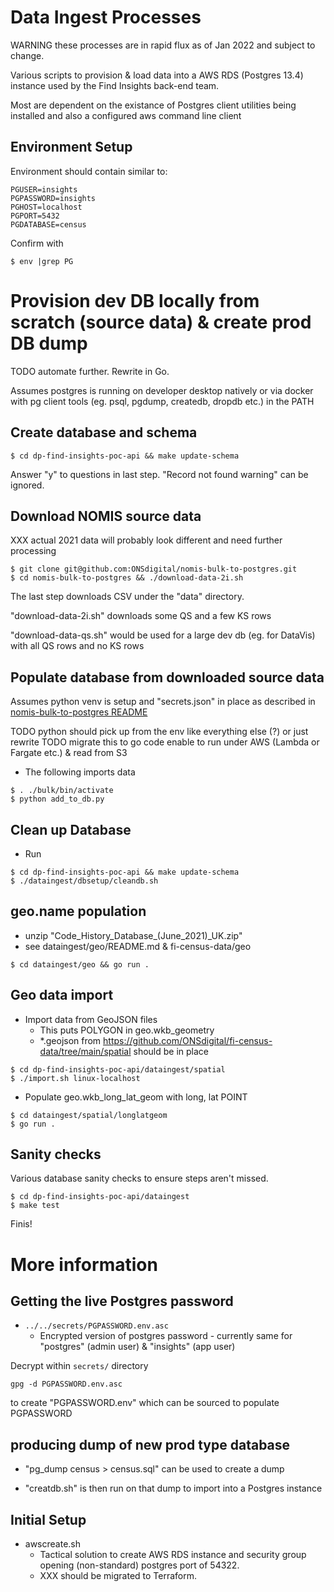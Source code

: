 # Data Ingest Processes

WARNING these processes are in rapid flux as of Jan 2022 and subject to change.

Various scripts to provision & load data into a AWS RDS (Postgres 13.4)
instance used by the Find Insights back-end team.

Most are dependent on the existance of Postgres client utilities being
installed and also a configured aws command line client

## Environment Setup

Environment should contain similar to:

```
PGUSER=insights
PGPASSWORD=insights
PGHOST=localhost
PGPORT=5432
PGDATABASE=census
```

Confirm with 

```
$ env |grep PG
```

# Provision dev DB locally from scratch (source data) & create prod DB dump

TODO automate further. Rewrite in Go.

Assumes postgres is running on developer desktop natively or via docker with pg
client tools (eg. psql, pgdump, createdb, dropdb etc.) in the PATH

## Create database and schema

```
$ cd dp-find-insights-poc-api && make update-schema
```

Answer "y" to questions in last step. "Record not found warning" can be
ignored.

## Download NOMIS source data 

XXX actual 2021 data will probably look different and need further processing

```
$ git clone git@github.com:ONSdigital/nomis-bulk-to-postgres.git
$ cd nomis-bulk-to-postgres && ./download-data-2i.sh
```

The last step downloads CSV under the "data" directory. 

"download-data-2i.sh" downloads some QS and a few KS rows

"download-data-qs.sh" would be used for a large dev db (eg. for DataVis) with
all QS rows and no KS rows

## Populate database from downloaded source data

Assumes python venv is setup and "secrets.json" in place as described in [nomis-bulk-to-postgres README](https://github.com/ONSdigital/nomis-bulk-to-postgres/blob/main/README.md)

TODO python should pick up from the env like everything else (?) or just rewrite
TODO migrate this to go code enable to run under AWS (Lambda or Fargate etc.) &
read from S3

* The following imports data

```
$ . ./bulk/bin/activate
$ python add_to_db.py
```

## Clean up Database

*  Run 
```
$ cd dp-find-insights-poc-api && make update-schema
$ ./dataingest/dbsetup/cleandb.sh
 ```

## geo.name population

* unzip "Code_History_Database_(June_2021)_UK.zip"
* see dataingest/geo/README.md & fi-census-data/geo

```
$ cd dataingest/geo && go run .
```

## Geo data import

* Import data from GeoJSON files
  * This puts POLYGON in geo.wkb_geometry
  * *.geojson from https://github.com/ONSdigital/fi-census-data/tree/main/spatial should be in place

```
$ cd dp-find-insights-poc-api/dataingest/spatial
$ ./import.sh linux-localhost

```
* Populate geo.wkb_long_lat_geom with long, lat POINT

```
$ cd dataingest/spatial/longlatgeom    
$ go run .
```

## Sanity checks

Various database sanity checks to ensure steps aren't missed.

```
$ cd dp-find-insights-poc-api/dataingest
$ make test
```

Finis!

# More information

## Getting the live Postgres password

* `../../secrets/PGPASSWORD.env.asc`
  * Encrypted version of postgres password - currently same for "postgres" (admin
user) & "insights" (app user)

Decrypt within `secrets/` directory
```
gpg -d PGPASSWORD.env.asc
```

to create "PGPASSWORD.env" which can be sourced to populate PGPASSWORD

## producing dump of new prod type database

* "pg_dump census > census.sql" can be used to create a dump

* "creatdb.sh" is then run on that dump to import into a Postgres instance

## Initial Setup
* awscreate.sh
  * Tactical solution to create AWS RDS instance and security group opening (non-standard) postgres port of 54322.
  * XXX should be migrated to Terraform.
